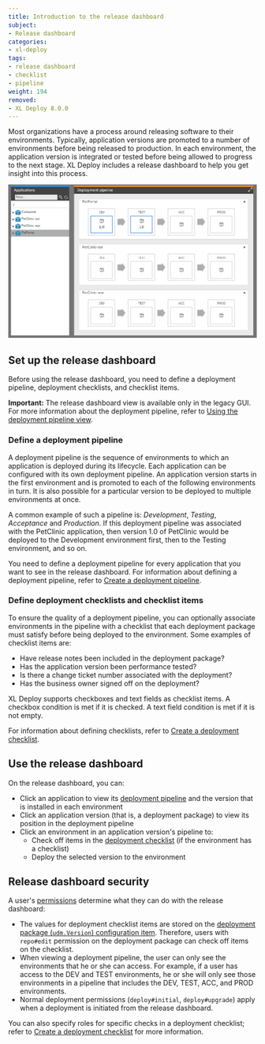 ```yaml
---
title: Introduction to the release dashboard
subject:
- Release dashboard
categories:
- xl-deploy
tags:
- release dashboard
- checklist
- pipeline
weight: 194
removed:
- XL Deploy 8.0.0
---
```


Most organizations have a process around releasing software to their environments. Typically, application versions are promoted to a number of environments before being released to production. In each environment, the application version is integrated or tested before being allowed to progress to the next stage. XL Deploy includes a release dashboard to help you get insight into this process.

![Sample deployment pipeline](../how-to/images/deployment-pipeline.png)

## Set up the release dashboard

Before using the release dashboard, you need to define a deployment pipeline, deployment checklists, and checklist items.

**Important:** The release dashboard view is available only in the legacy GUI. For more information about the deployment pipeline, refer to [Using the deployment pipeline view](/xl-deploy/how-to/using-the-deployment-pipeline.html).

### Define a deployment pipeline

A deployment pipeline is the sequence of environments to which an application is deployed during its lifecycle. Each application can be configured with its own deployment pipeline. An application version starts in the first environment and is promoted to each of the following environments in turn. It is also possible for a particular version to be deployed to multiple environments at once.

A common example of such a pipeline is:  _Development_, _Testing_, _Acceptance_ and _Production_. If this deployment pipeline was associated with the PetClinic application, then version 1.0 of PetClinic would be deployed to the Development environment first, then to the Testing environment, and so on.

You need to define a deployment pipeline for every application that you want to see in the release dashboard. For information about defining a deployment pipeline, refer to [Create a deployment pipeline](/xl-deploy/how-to/create-a-deployment-pipeline.html).

### Define deployment checklists and checklist items

To ensure the quality of a deployment pipeline, you can optionally associate environments in the pipeline with a checklist that each deployment package must satisfy before being deployed to the environment. Some examples of checklist items are:

* Have release notes been included in the deployment package?
* Has the application version been performance tested?
* Is there a change ticket number associated with the deployment?
* Has the business owner signed off on the deployment?

XL Deploy supports checkboxes and text fields as checklist items. A checkbox condition is met if it is checked. A text field condition is met if it is not empty.

For information about defining checklists, refer to [Create a deployment checklist](/xl-deploy/how-to/create-a-deployment-checklist.html).

## Use the release dashboard

On the release dashboard, you can:

* Click an application to view its [deployment pipeline](/xl-deploy/how-to/create-a-deployment-pipeline.html) and the version that is installed in each environment
* Click an application version (that is, a deployment package) to view its position in the deployment pipeline
* Click an environment in an application version's pipeline to:
    * Check off items in the [deployment checklist](/xl-deploy/how-to/create-a-deployment-checklist.html) (if the environment has a checklist)
    * Deploy the selected version to the environment

## Release dashboard security

A user's [permissions](/xl-deploy/concept/roles-and-permissions-in-xl-deploy.html#permissions) determine what they can do with the release dashboard:

* The values for deployment checklist items are stored on the [deployment package (`udm.Version`) configuration item](/xl-deploy/how-to/create-a-deployment-checklist.html#define-checklist-items-in-syntheticxml). Therefore, users with `repo#edit` permission on the deployment package can check off items on the checklist.
* When viewing a deployment pipeline, the user can only see the environments that he or she can access. For example, if a user has access to the DEV and TEST environments, he or she will only see those environments in a pipeline that includes the DEV, TEST, ACC, and PROD environments.
* Normal deployment permissions (`deploy#initial`, `deploy#upgrade`) apply when a deployment is initiated from the release dashboard.

You can also specify roles for specific checks in a deployment checklist; refer to [Create a deployment checklist](/xl-deploy/how-to/create-a-deployment-checklist.html#assign-security-roles-to-checks) for more information.
